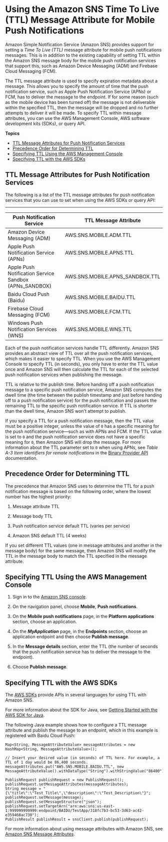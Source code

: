 # Using the Amazon SNS Time To Live \(TTL\) Message Attribute for Mobile Push Notifications<a name="sns-ttl"></a>

Amazon Simple Notification Service \(Amazon SNS\) provides support for setting a *Time To Live \(TTL\)* message attribute for mobile push notifications messages\. This is in addition to the existing capability of setting TTL within the Amazon SNS message body for the mobile push notification services that support this, such as Amazon Device Messaging \(ADM\) and Firebase Cloud Messaging \(FCM\)\.

The TTL message attribute is used to specify expiration metadata about a message\. This allows you to specify the amount of time that the push notification service, such as Apple Push Notification Service \(APNs\) or FCM, has to deliver the message to the endpoint\. If for some reason \(such as the mobile device has been turned off\) the message is not deliverable within the specified TTL, then the message will be dropped and no further attempts to deliver it will be made\. To specify TTL within message attributes, you can use the AWS Management Console, AWS software development kits \(SDKs\), or query API\. 

**Topics**
+ [TTL Message Attributes for Push Notification Services](#sns-ttl-msg-attrib)
+ [Precedence Order for Determining TTL](#sns-ttl-precedence)
+ [Specifying TTL Using the AWS Management Console](#sns-ttl-console)
+ [Specifying TTL with the AWS SDKs](#sns-ttl-sdk)

## TTL Message Attributes for Push Notification Services<a name="sns-ttl-msg-attrib"></a>

The following is a list of the TTL message attributes for push notification services that you can use to set when using the AWS SDKs or query API:


****  

| Push Notification Service | TTL Message Attribute | 
| --- | --- | 
| Amazon Device Messaging \(ADM\) | AWS\.SNS\.MOBILE\.ADM\.TTL | 
| Apple Push Notification Service \(APNs\) | AWS\.SNS\.MOBILE\.APNS\.TTL | 
| Apple Push Notification Service Sandbox \(APNs\_SANDBOX\) | AWS\.SNS\.MOBILE\.APNS\_SANDBOX\.TTL | 
| Baidu Cloud Push \(Baidu\) | AWS\.SNS\.MOBILE\.BAIDU\.TTL | 
| Firebase Cloud Messaging \(FCM\) | AWS\.SNS\.MOBILE\.FCM\.TTL | 
| Windows Push Notification Services \(WNS\) | AWS\.SNS\.MOBILE\.WNS\.TTL | 

Each of the push notification services handle TTL differently\. Amazon SNS provides an abstract view of TTL over all the push notification services, which makes it easier to specify TTL\. When you use the AWS Management Console to specify TTL \(in seconds\), you only have to enter the TTL value once and Amazon SNS will then calculate the TTL for each of the selected push notification services when publishing the message\. 

 TTL is relative to the publish time\. Before handing off a push notification message to a specific push notification service, Amazon SNS computes the dwell time \(the time between the publish timestamp and just before handing off to a push notification service\) for the push notification and passes the remaining TTL to the specific push notification service\. If TTL is shorter than the dwell time, Amazon SNS won't attempt to publish\. 

If you specify a TTL for a push notification message, then the TTL value must be a positive integer, unless the value of `0` has a specific meaning for the push notification service—such as with APNs and FCM\. If the TTL value is set to `0` and the push notification service does not have a specific meaning for `0`, then Amazon SNS will drop the message\. For more information about the TTL parameter set to `0` when using APNs, see *Table A\-3 Item identifiers for remote notifications* in the [Binary Provider API](https://developer.apple.com/library/content/documentation/NetworkingInternet/Conceptual/RemoteNotificationsPG/BinaryProviderAPI.html) documentation\.

## Precedence Order for Determining TTL<a name="sns-ttl-precedence"></a>

The precedence that Amazon SNS uses to determine the TTL for a push notification message is based on the following order, where the lowest number has the highest priority: 

1. Message attribute TTL

1. Message body TTL

1. Push notification service default TTL \(varies per service\)

1. Amazon SNS default TTL \(4 weeks\)

If you set different TTL values \(one in message attributes and another in the message body\) for the same message, then Amazon SNS will modify the TTL in the message body to match the TTL specified in the message attribute\.

## Specifying TTL Using the AWS Management Console<a name="sns-ttl-console"></a>

1. Sign in to the [Amazon SNS console](https://console.aws.amazon.com/sns/)\.

1. On the navigation panel, choose **Mobile**, **Push notifications**\.

1. On the **Mobile push notifications** page, in the **Platform applications** section, choose an application\.

1. On the ***MyApplication*** page, in the **Endpoints** section, choose an application endpoint and then choose **Publish message**\.

1. In the **Message details** section, enter the TTL \(the number of seconds that the push notification service has to deliver the message to the endpoint\)\.

1. Choose **Publish message**\.

## Specifying TTL with the AWS SDKs<a name="sns-ttl-sdk"></a>

The [AWS SDKs](http://aws.amazon.com/tools/) provide APIs in several languages for using TTL with Amazon SNS\. 

For more information about the SDK for Java, see [Getting Started with the AWS SDK for Java](https://aws.amazon.com/developers/getting-started/java/)\.

The following Java example shows how to configure a TTL message attribute and publish the message to an endpoint, which in this example is registered with Baidu Cloud Push:

```
Map<String, MessageAttributeValue> messageAttributes = new HashMap<String, MessageAttributeValue>();

// Insert your desired value (in seconds) of TTL here. For example, a TTL of 1 day would be 86,400 seconds. 
messageAttributes.put("AWS.SNS.MOBILE.BAIDU.TTL", new MessageAttributeValue().withDataType("String").withStringValue("86400"));

PublishRequest publishRequest = new PublishRequest();
publishRequest.setMessageAttributes(messageAttributes);
String message = "{\"title\":\"Test_Title\",\"description\":\"Test_Description\"}";
publishRequest.setMessage(message);
publishRequest.setMessageStructure("json");
publishRequest.setTargetArn("arn:aws:sns:us-east-1:999999999999:endpoint/BAIDU/TestApp/318fc7b3-bc53-3d63-ac42-e359468ac730");
PublishResult publishResult = snsClient.publish(publishRequest);
```

For more information about using message attributes with Amazon SNS, see [Amazon SNS Message Attributes](sns-message-attributes.md)\. 